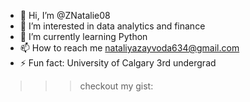 - 👋 Hi, I’m @ZNatalie08
- 👀 I’m interested in data analytics and finance
- 🌱 I’m currently learning Python
- 📫 How to reach me nataliyazayvoda634@gmail.com
- ⚡ Fun fact: University of Calgary 3rd undergrad

>>> checkout my gist: <script src="https://gist.github.com/ZNatalie08/c0756a5ab10de030a6c165676d1cc3d4.js"></script>
